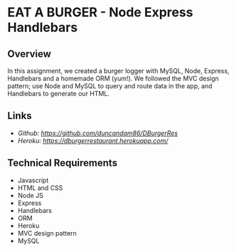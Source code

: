 # EAT A BURGER - Node Express Handlebars

## Overview

In this assignment, we created a burger logger with MySQL, Node, Express, Handlebars and a homemade ORM (yum!). We followed the MVC design pattern; use Node and MySQL to query and route data in the app, and Handlebars to generate our HTML.

## Links
* *Github: https://github.com/duncandam86/DBurgerRes*
* *Heroku: https://dburgerrestaurant.herokuapp.com/*

## Technical Requirements
* Javascript
* HTML and CSS
* Node JS
* Express
* Handlebars
* ORM
* Heroku
* MVC design pattern
* MySQL
